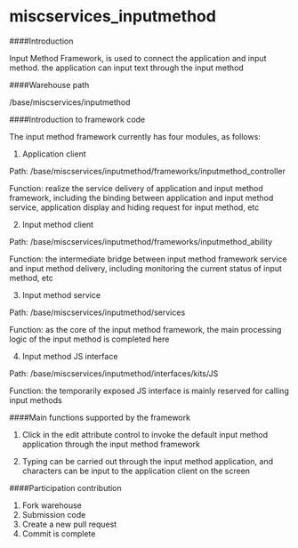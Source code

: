 # miscservices_inputmethod

####Introduction

Input Method Framework, is used to connect the application and input method. the application can input text through the input method

####Warehouse path

/base/miscservices/inputmethod

####Introduction to framework code

The input method framework currently has four modules, as follows:

1. Application client

Path: /base/miscservices/inputmethod/frameworks/inputmethod_controller

Function: realize the service delivery of application and input method framework, including the binding between application and input method service, application display and hiding request for input method, etc

2. Input method client

Path: /base/miscservices/inputmethod/frameworks/inputmethod_ability

Function: the intermediate bridge between input method framework service and input method delivery, including monitoring the current status of input method, etc

3. Input method service

Path: /base/miscservices/inputmethod/services

Function: as the core of the input method framework, the main processing logic of the input method is completed here

4. Input method JS interface

Path: /base/miscservices/inputmethod/interfaces/kits/JS

Function: the temporarily exposed JS interface is mainly reserved for calling input methods

####Main functions supported by the framework

1. Click in the edit attribute control to invoke the default input method application through the input method framework

2. Typing can be carried out through the input method application, and characters can be input to the application client on the screen

####Participation contribution

1. Fork warehouse
2. Submission code
3. Create a new pull request
4. Commit is complete
